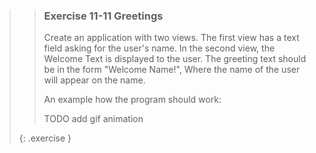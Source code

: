 >>### Exercise 11-11 Greetings
>>
>> Create an application with two views. The first view has a text field asking for the user's name. In the second view, the Welcome Text is displayed to the user. The greeting text should be in the form "Welcome Name!", Where the name of the user will appear on the name.
>>
>> An example how the program should work:
>>
>> TODO add gif animation
>>
>{: .exercise }